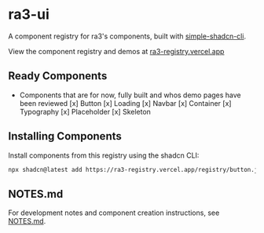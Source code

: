 # ra3-ui

A component registry for ra3's components, built with [simple-shadcn-cli](https://github.com/Alwurts/simple-shadcn-cli).

View the component registry and demos at [ra3-registry.vercel.app](https://ra3-registry.vercel.app)

## Ready Components

- Components that are for now, fully built and whos demo pages have been reviewed
  [x] Button
  [x] Loading
  [x] Navbar
  [x] Container
  [x] Typography
  [x] Placeholder
  [x] Skeleton

## Installing Components

Install components from this registry using the shadcn CLI:

```bash
npx shadcn@latest add https://ra3-registry.vercel.app/registry/button.json
```

## NOTES.md

For development notes and component creation instructions, see [NOTES.md](./NOTES.md).
